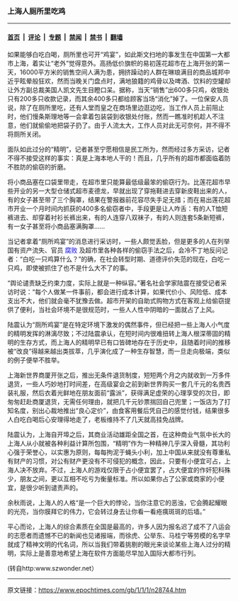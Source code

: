 ### 上海人厕所里吃鸡

---

#### [首页](../../../..?n28744) &nbsp;|&nbsp; [评论](../../../../../epoch-comment?n28744) &nbsp;|&nbsp; [专题](../../../../../epoch-special?n28744) &nbsp;|&nbsp; [禁闻](../../../../../epoch-news?n28744) &nbsp;|&nbsp; [禁书](../../../../../books?n28744) &nbsp;|&nbsp; [翻墙](https://github.com/gfw-breaker/nogfw/blob/master/README.md?n28744)


<div class="post_content" id="artbody" itemprop="articleBody">
 <!-- article content begin -->
 <p>
  如果能够白吃白喝，厕所里也可开“鸡宴”，如此斯文扫地的事发生在中国第一大都市上海，着实让“老外”觉得意外。高扬低价旗帜的易初莲花超市在上海开张的第一天，16000平方米的销售空间人满为患，拥挤躁动的人群在琳琅满目的商品城邦中近乎眩晕般狂欢，然而当晚关门盘点时，满地狼籍的鸡骨以及啤酒、饮料的空罐却让外方副总裁美国人凯文先生目瞪口呆。据称，当天“销售”出600多只鸡，收银处只有200多只收款记录，而其余400多只都给顾客当场“消化”掉了。一位保安人员说，除了在厕所里吃，还有人堂而皇之在商场里边逛边吃，当工作人员上前阻止时，他们慢条斯理地等一会拿着包装袋到收银处付账，然而一瞧准时机趁人不注意，他们就偷偷地把袋子扔了。由于人流太大，工作人员对此无可奈何，并不得不将厕所关闭。
 </p>
 <p>
  面队如此过分的“精明”，记者甚至宁愿相信是民工所为，然而经过多方采访，记者不得不接受这样的事实：真是上海本地人干的！而且，几乎所有的超市都面临着防不胜防的偷窃的折磨。
 </p>
 <p>
  将小商品塞在口袋里带走，在超市里只能算最低级最笨的偷窃行为。比莲花超市早些开业的另一大型仓储式超市麦德龙，早就出现了穿拖鞋进去穿新皮鞋出来的人，有的女子甚至带了三个胸罩，结果在警报器前花容尽失手足无措；而在易出莲花超市开业一个月时间内抓获的400多名偷窃者中，手段更是让人咋舌：有的人T恤短裤进去、却穿着衬衫长裤出来，有的人连穿八双袜子，有的人则连套5条新短裤，有一女子甚至将小商品塞满胸罩……
 </p>
 <p>
  当记者拿着“厕所鸡宴”的消息进行采访时，一些人颇觉丢脸，但是更多的人在列举国有资产流失、官员
  <ok href="http://www.dajiyuan.com/news/epochnews/news/Focus.asp?Focus_ID=315">
   <font color="blue">
    腐败
   </font>
  </ok>
  及超市里各种各样的偷窃手法之后，会冷不丁地反问记者：“白吃一只鸡算什么？”的确，在社会转型时期、道德评价失范的现在，白吃一只鸡，即使被抓住了也不是什么大不了的事。
 </p>
 <p>
  “舆论谴责缺乏约束力度，实际上就是一种纵容。”著名社会学家陆震在接受记者采访时说：“每个人做某一件事前，都会进行成本计算，如果代价小、风险低、成本支出不大，他们就会毫不犹豫去做。超市开架的自助式购物方式在客观上给偷窃提供了便利，当社会环境不是很规范时，一些人人性中阴暗的一面就占了上风。
 </p>
 <p>
  陆震认为“厕所鸡宴”是在特定环境下激发的偶然事件，但已经把一些上海人小气度的精明发挥的淋漓尽致；不过陆震承认，在短时间内很难扭转上海人根深蒂固的精明的生存方式，而上海人的精明早已有口皆碑地存在于历史中，且随着时间的推移被“改良”得越来越出类拔萃，几乎演化成了一种生存智慧，而一旦走向极端，类似的例子便举不胜举。
 </p>
 <p>
  上海新世界商厦开张之后，推出无条件退货制度，短短两个月之内就收到一万多件退货，一些人巧妙地打时间差，在高级宴会之前到新世界购买一套几千元的名贵西装礼服，然后衣着光鲜地在朋友面前“露派”，获得满足虚荣的心理享受的次日，即匆匆赶赴商厦退货，无需任何理由，就把几千元钞票揣回自己兜里；一饭店为了打知名度，别出心裁地推出“良心定价”，由食客用餐后凭自己的感觉付钱，结果很多人白吃白喝后心安理得地走了，老板维持不了几天就高挂免战牌。
 </p>
 <p>
  陆震认为，上海自开埠之后，其商业活动雄距全国之首，在这种商业气氛中长大的上海人从小就被各种利益计算所包围，“精明”作为一种精神几乎深入骨髓，其功利心强于荣誉心，以实惠为原则，每每拘泥于蝇头小利，加上中国从来就没有尊重私有财产的习惯，对公有财产更没有不可侵犯的概念，因此，只要有小便宜可占，上海人决不放弃。不过，上海人的游戏仅限于占小便宜罢了，占大便宜的作奸犯科殊少，朋友之间，更以互相不吃亏为衡量标准。所以如果你占了公家或商家的小便宜，是很少听到谴责声的。
 </p>
 <p>
  余秋雨说，上海人的人格“是一个巨大的悖论，当你注意它的恶浊，它会腾起耀眼的光亮，当你膜拜它的伟力，它会转过身去让你看一看疮痍斑斑的后墙。”
 </p>
 <p>
  平心而论，上海人的综合素质在全国是最高的，许多人因为报名迟了成不了八运会的志愿者而遗憾不已的新闻也见诸报端，而徐虎、公举东、马桂宁等劳模的名字早就成了精神文明的代名词，所以当我们带着挑剔的眼光来谈论某些上海人过分的精明，实际上是善意地希望上海在软件方面能尽早加入国际大都市行列。
 </p>
 <p>
  (转自http:www.szwonder.net）
 </p>
 <!-- article content end -->
 <div id="below_article_ad">
 </div>
</div>


---

原文链接：https://www.epochtimes.com/gb/1/1/1/n28744.htm